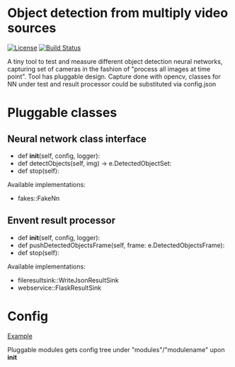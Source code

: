 # Object detection from multiply video sources

[![License](http://img.shields.io/badge/license-mit-blue.svg?style=flat-square)](https://raw.githubusercontent.com/json-iterator/go/master/LICENSE)
[![Build Status](https://travis-ci.org/gvaduha/multicam-objectdetection-nn.svg?branch=master)](https://travis-ci.org/gvaduha/multicam-objectdetection-nn)

A tiny tool to test and measure different object detection neural networks, capturing set of cameras in the fashion of "process all images at time point".
Tool has pluggable design. Capture done with opencv, classes for NN under test and result processor could be substituted via config.json 

# Pluggable classes
## Neural network class interface
* def __init__(self, config, logger):
* def detectObjects(self, img) -> e.DetectedObjectSet:
* def stop(self):

Available implementations:
* fakes::FakeNn

## Envent result processor
* def __init__(self, config, logger):
* def pushDetectedObjectsFrame(self, frame: e.DetectedObjectsFrame):
* def stop(self):

Available implementations:
* fileresultsink::WriteJsonResultSink
* webservice::FlaskResultSink

# Config
[Example](config.js)

Pluggable modules gets config tree under "modules"/"modulename" upon __init__